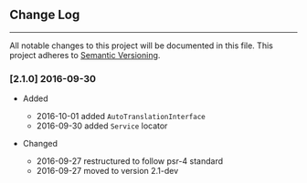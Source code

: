 ## Change Log
---
All notable changes to this project will be documented in this file. This
project adheres to [Semantic Versioning](http://semver.org/).

### [2.1.0] 2016-09-30

- Added

  - 2016-10-01 added `AutoTranslationInterface`
  - 2016-09-30 added `Service` locator

- Changed

  - 2016-09-27 restructured to follow psr-4 standard
  - 2016-09-27 moved to version 2.1-dev
